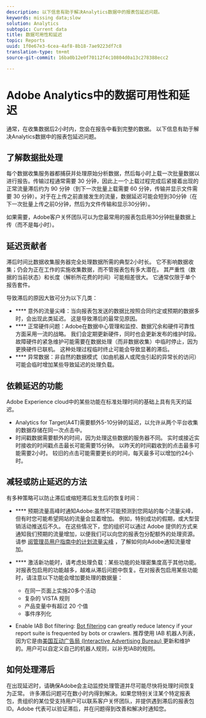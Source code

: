 ```yaml
---
description: 以下信息有助于解决Analytics数据中的报表包延迟问题。
keywords: missing data;slow
solution: Analytics
subtopic: Current data
title: 数据可用性和延迟
topic: Reports
uuid: 1f0e67e3-6cea-4af8-8b18-7ae9223df7c8
translation-type: tm+mt
source-git-commit: 16ba0b12e0f70112f4c10804d0a13c278388ecc2

---
```



# Adobe Analytics中的数据可用性和延迟

通常，在收集数据后2小时内，您会在报告中看到完整的数据。 以下信息有助于解决Analytics数据中的报表包延迟问题。

## 了解数据批处理

每个数据收集服务器都捕获并处理原始分析数据，然后每小时上载一次批量数据以进行报告。传输过程通常需要 30 分钟，因此上一个上载过程完成后紧接着出现的正常流量滞后约为 90 分钟（到下一次批量上载需要 60 分钟，传输并显示文件需要 30 分钟）。对于在上传之前直接发生的流量，数据延迟可能会短到30分钟（在下一次批量上传之前0分钟，然后为文件传输和显示30分钟）。

如果需要，Adobe客户关怀团队可以为您最常用的报表包启用30分钟批量数据上传（而不是每小时）。

## 延迟贡献者

滞后时间比数据收集服务器完全处理数据所需的典型2小时长。 它不影响数据收集；仍会为正在工作的实施收集数据，而不管报表包有多大潜在。 其严重性（数据的当前状态）和长度（解析所花费的时间）可能相差很大。 它通常仅限于单个报告套件。

导致滞后的原因大致可分为以下几类：

* **** 意外的流量尖峰：当向报表包发送的数据比按照合同约定或预期的数据多时，会出现此类延迟。 这是导致滞后的最常见原因。
* **** 正常硬件问题：Adobe在数据中心管理和监控、数据冗余和硬件可靠性方面采用一流的战略。 我们会定期更新硬件，同时也会更新发布的维护时段。故障硬件的紧急维护可能需要在数据处理（而非数据收集）中临时停止，因为更换硬件已联机。 这种处理过程临时终止可能会导致显著的滞后。
* **** 异常数据：非自然的数据模式（如由机器人或爬虫引起的异常长的访问）可能会临时增加某些导致延迟的处理负载。

## 依赖延迟的功能

Adobe Experience cloud中的某些功能在标准处理时间的基础上具有先天的延迟。

* Analytics for Target(A4T)需要额外5-10分钟的延迟，以允许从两个平台收集的数据存储在同一次点击中。
* 时间戳数据需要额外的时间，因为处理这些数据的服务器不同。 实时或接近实时接收的时间戳点击最长可能需要15分钟。 以昨天的时间戳收到的点击最多可能需要2小时。 较旧的点击可能需要更长的时间，每天最多可以增加约24小时。

## 减轻或防止延迟的方法

有多种策略可以防止滞后或缩短滞后发生后的恢复时间：

* **** 预期流量高峰时通知Adobe:虽然不可能预测到您网站的每个流量尖峰，但有时您可能希望网站的流量会显着增加。 例如，特别成功的假期，或大型营销活动推送后不久。 在这些情况下，您的组织可以通过 Adobe 提供的方式来通知我们预期的流量增加，以便我们可以向您的报表包分配额外的处理资源。请参 [阅管理员用户指南中的计划流量尖峰](/help/admin/c-traffic-management/t-traffic-schedule-spike.md) ，了解如何向Adobe通知流量增加。
* **** 激活新功能时，请考虑处理负载：某些功能的处理密集度高于其他功能。 对报表包启用的功能越多，越难从滞后问题中恢复。在对报表包启用某些功能时，请注意以下功能会增加要处理的数据量：

   * 在同一页面上实施20多个活动
   * 复杂的 VISTA 规则
   * 产品变量中有超过 20 个值
   * 事件序列化

* Enable IAB Bot filtering: [Bot filtering](https://marketing.adobe.com/resources/help/en_US/admin/c_bot_rules.html) can greatly reduce latency if your report suite is frequented by bots or crawlers. 推荐使用 IAB 机器人列表，因为它是由[美国互动广告局 (Interactive Advertising Bureau) ](https://www.iab.net/about_the_iab)更新和维护的。用户可以自定义自己的机器人规则，以补充IAB的规则。

## 如何处理滞后

在出现延迟时，请确保Adobe会主动监控处理管道并尽可能尽快将处理时间恢复为正常。 许多滞后问题可在数小时内得到解决。如果您特别关注某个特定报表包，贵组织的某位受支持用户可以联系客户关怀团队，并提供遇到滞后的报表包 ID。Adobe 代表可以验证滞后，并在问题得到改善和解决时通知您。
